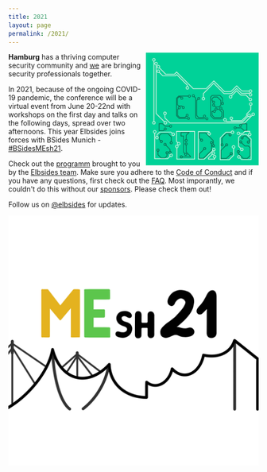 ```yaml
---
title: 2021
layout: page
permalink: /2021/
---
```


<img src="assets/images/elbsides_teaser_500x500.png" align="right" width="45%" >


**Hamburg** has a thriving computer security community and [we](about.html) are bringing security professionals together.

In 2021, because of the ongoing COVID-19 pandemic, the conference will be a virtual event from June 20-22nd with workshops on the first day and talks on the following days, spread over two afternoons.
This year Elbsides joins forces with BSides Munich - [#BSidesMEsh21](https://twitter.com/search?q=%23bsidesmesh21).

Check out the [programm](programm) brought to you by the [Elbsides team](team). Make sure you adhere to the [Code of Conduct](coc) and if you have any questions, first check out the [FAQ](faq). Most imporantly, we couldn't do this without our [sponsors](sponsors). Please check them out!


Follow us on [@elbsides](https://twitter.com/elbsides) for updates.


<img src="assets/images/BSidesMEsh21 logo.jpg" align="center" alt="logo by Felix Swimmer">
